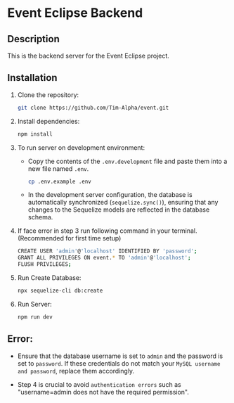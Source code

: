 # Event Eclipse Backend

## Description
This is the backend server for the Event Eclipse project.

## Installation
1. Clone the repository:
   ```bash
   git clone https://github.com/Tim-Alpha/event.git
   ```
   
2. Install dependencies:
   ```bash
   npm install
   ```
3. To run server on development environment:
   - Copy the contents of the `.env.development` file and paste them into a new file named `.env`.
     ```bash
     cp .env.example .env
     ```     
   - In the development server configuration, the database is automatically synchronized (`sequelize.sync()`), ensuring that any changes to the Sequelize models are reflected in the database schema.

4. If face error in step 3 run following command in your terminal. (Recommended for first time setup)
   ```bash
   CREATE USER 'admin'@'localhost' IDENTIFIED BY 'password';
   GRANT ALL PRIVILEGES ON event.* TO 'admin'@'localhost';
   FLUSH PRIVILEGES;
   ```

5. Run Create Database:
   ```bash
   npx sequelize-cli db:create
   ```

6. Run Server:
   ```bash
   npm run dev
   ```

## Error:
   - Ensure that the database username is set to `admin` and the password is set to `password`. If these credentials do not match your `MySQL username and password`, replace them accordingly.
     
   - Step 4 is crucial to avoid `authentication errors` such as "username=admin does not have the required permission".
